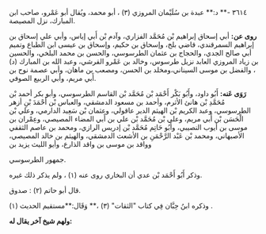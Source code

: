 ٣٦١٤ -** د:** عبدة بن سُلَيْمان المروزي (٣) ، أبو محمد، ويُقال أبو عَمْرو، صاحب ابن المبارك، نزل المصيصة.

**روى عن:** أبي إسحاق إبراهيم بْن مُحَمَّد الفزاري، وآدم بْن أَبي إياس، وأبي علي إسحاق بن إبراهيم السمرقندي، قاضي بلخ، وإسحاق بن حكيم، وإسحاق بن عيسى ابن الطباع وتميم أبي صالح الجدي، والحجاج بن عثمان الطرسوسي، والحسن بن محمد البلخي، والحسين بن زياد المروزي العابد نزيل طرسوس، وخالد بن عَمْرو القرشي، وعبد الله بن المبارك (د) ، والفضل بن موسى السيناني،ومخلد بن الحسن، ومصعب بن ماهان، وأبي عصمة نوح بن أَبي مريم، وأبي الربيع الصوفي.

**رَوَى عَنه:** أَبُو داود، وأَبُو بَكْر أَحْمَد بْن مُحَمَّد بْن القاسم الطرسوسي، وأبو بكر أحمد بْن مُحَمَّدِ بْن هانئ الأثرم، وأحمد بن مسعود الدمشقي، والعباس بْن أَحْمَدَ بْنِ أزهر الطرسوسي، وعبد الكريم بْن الهيثم الدير عاقولي، وعثمان بْن سَعِيد الدارمي، وعلي بْن الْحَسَن بْن أَبي مريم، وعلي بْن مُحَمَّد بْن علي بن أَبي المضاء المصيصي، وعِمْران بن موسى بن أيوب النصيبي، وأَبُو حَاتِم مُحَمَّد بْن إدريس الرازي، ومحمد بن عاصم الثقفي الأصبهاني، ومحمد بْن عَبْد الرَّحْمَنِ بن الأشعث الدمشقي، والهيثم بن خالد المصيصي، وواقد بن موسى بن واقد الذارع، وأيو الليث يزيد بن

جمهور الطرسوسي.

وذكر أَبُو أَحْمَد بْن عدي أن البخاري روى عنه (١) ، ولم يذكر ذلك غيره.

قال أبو حاتم (٢) : صدوق.

وذكره ابنُ حِبَّان فِي كتاب "الثقات" (٣) ،** وَقَال:**مستقيم الحديث (١) .

**ولهم شيخ آخر يقال له:**